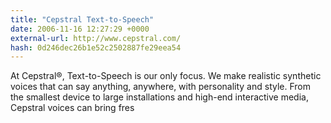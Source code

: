```yaml
---
title: "Cepstral Text-to-Speech"
date: 2006-11-16 12:27:29 +0000
external-url: http://www.cepstral.com/
hash: 0d246dec26b1e52c2502887fe29eea54
---
```


At Cepstral®, Text-to-Speech is our only focus. We make realistic synthetic voices that can say anything, anywhere, with personality and style. From the smallest device to large installations and high-end interactive media, Cepstral voices can bring fres
